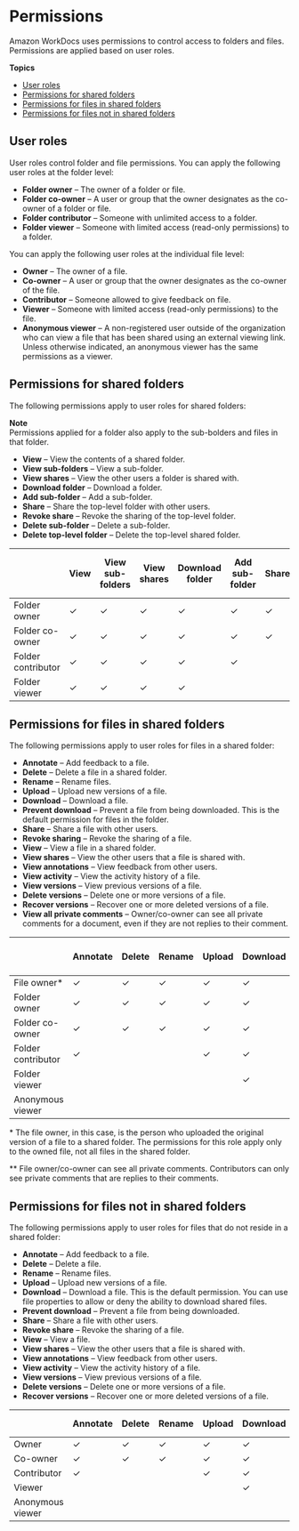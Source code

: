 # Permissions<a name="permissions"></a>

Amazon WorkDocs uses permissions to control access to folders and files\. Permissions are applied based on user roles\.

**Topics**
+ [User roles](#roles)
+ [Permissions for shared folders](#folder_perms)
+ [Permissions for files in shared folders](#shared_document_perms)
+ [Permissions for files not in shared folders](#doc_perms)

## User roles<a name="roles"></a>

User roles control folder and file permissions\. You can apply the following user roles at the folder level:
+ **Folder owner** – The owner of a folder or file\.
+ **Folder co\-owner** – A user or group that the owner designates as the co\-owner of a folder or file\.
+ **Folder contributor** – Someone with unlimited access to a folder\.
+ **Folder viewer** – Someone with limited access \(read\-only permissions\) to a folder\.

You can apply the following user roles at the individual file level:
+ **Owner** – The owner of a file\.
+ **Co\-owner** – A user or group that the owner designates as the co\-owner of the file\.
+ **Contributor** – Someone allowed to give feedback on file\.
+ **Viewer** – Someone with limited access \(read\-only permissions\) to the file\.
+ **Anonymous viewer** – A non\-registered user outside of the organization who can view a file that has been shared using an external viewing link\. Unless otherwise indicated, an anonymous viewer has the same permissions as a viewer\.

## Permissions for shared folders<a name="folder_perms"></a>

The following permissions apply to user roles for shared folders:

**Note**  
Permissions applied for a folder also apply to the sub\-bolders and files in that folder\.
+ **View** – View the contents of a shared folder\.
+ **View sub\-folders** – View a sub\-folder\.
+ **View shares** – View the other users a folder is shared with\.
+ **Download folder** – Download a folder\.
+ **Add sub\-folder** – Add a sub\-folder\.
+ **Share** – Share the top\-level folder with other users\.
+ **Revoke share** – Revoke the sharing of the top\-level folder\.
+ **Delete sub\-folder** – Delete a sub\-folder\.
+ **Delete top\-level folder** – Delete the top\-level shared folder\.


|   | View | View sub\-folders | View shares | Download folder | Add sub\-folder | Share | Revoke share | Delete sub\-folder | Delete top\-level folder | 
| --- | --- | --- | --- | --- | --- | --- | --- | --- | --- | 
| Folder owner | ✓ | ✓ | ✓ | ✓ | ✓ | ✓ | ✓ | ✓ | ✓ | 
| Folder co\-owner | ✓ | ✓ | ✓ | ✓ | ✓ | ✓ | ✓ | ✓ | ✓ | 
| Folder contributor | ✓ | ✓ | ✓ | ✓ | ✓ |  |  |  |  | 
| Folder viewer | ✓ | ✓ | ✓ | ✓ |  |  |  |  |  | 

## Permissions for files in shared folders<a name="shared_document_perms"></a>

The following permissions apply to user roles for files in a shared folder:
+ **Annotate** – Add feedback to a file\.
+ **Delete** – Delete a file in a shared folder\.
+ **Rename** – Rename files\.
+ **Upload** – Upload new versions of a file\.
+ **Download** – Download a file\.
+ **Prevent download** – Prevent a file from being downloaded\. This is the default permission for files in the folder\. 
+ **Share** – Share a file with other users\.
+ **Revoke sharing** – Revoke the sharing of a file\.
+ **View** – View a file in a shared folder\.
+ **View shares** – View the other users that a file is shared with\.
+ **View annotations** – View feedback from other users\.
+ **View activity** – View the activity history of a file\.
+ **View versions** – View previous versions of a file\.
+ **Delete versions** – Delete one or more versions of a file\.
+ **Recover versions** – Recover one or more deleted versions of a file\.
+ **View all private comments** – Owner/co\-owner can see all private comments for a document, even if they are not replies to their comment\.


|   | Annotate  | Delete | Rename | Upload | Download | Prevent download | Share | Revoke share | View | View shares | View annotations | View activity | View versions | Delete versions | Recover versions | View all private comments\*\* | 
| --- | --- | --- | --- | --- | --- | --- | --- | --- | --- | --- | --- | --- | --- | --- | --- | --- | 
| File owner\* | ✓ | ✓ | ✓ | ✓ | ✓ | ✓ | ✓ | ✓ | ✓ | ✓ | ✓ | ✓ | ✓ | ✓ | ✓ | ✓ | 
| Folder owner | ✓ | ✓ | ✓ | ✓ | ✓ | ✓ | ✓ | ✓ | ✓ | ✓ | ✓ | ✓ | ✓ | ✓ | ✓ | ✓ | 
| Folder co\-owner | ✓ | ✓ | ✓ | ✓ | ✓ | ✓ | ✓ | ✓ | ✓ | ✓ | ✓ | ✓ | ✓ | ✓ | ✓ | ✓ | 
| Folder contributor | ✓ |   |   | ✓ | ✓ |   |   |   | ✓ | ✓ | ✓ | ✓ | ✓ |   |   |   | 
| Folder viewer |   |   |   |   | ✓ |   |   |   | ✓ | ✓ |   |   |   |   |   |   | 
| Anonymous viewer |   |   |   |   |   |   |   |   | ✓ | ✓ |   |   |   |   |   |   | 

\* The file owner, in this case, is the person who uploaded the original version of a file to a shared folder\. The permissions for this role apply only to the owned file, not all files in the shared folder\.

\*\* File owner/co\-owner can see all private comments\. Contributors can only see private comments that are replies to their comments\.

## Permissions for files not in shared folders<a name="doc_perms"></a>

The following permissions apply to user roles for files that do not reside in a shared folder:
+ **Annotate** – Add feedback to a file\.
+ **Delete** – Delete a file\.
+ **Rename** – Rename files\.
+ **Upload** – Upload new versions of a file\.
+ **Download** – Download a file\. This is the default permission\. You can use file properties to allow or deny the ability to download shared files\. 
+ **Prevent download** – Prevent a file from being downloaded\.
+ **Share** – Share a file with other users\.
+ **Revoke share** – Revoke the sharing of a file\.
+ **View** – View a file\.
+ **View shares** – View the other users that a file is shared with\.
+ **View annotations** – View feedback from other users\.
+ **View activity** – View the activity history of a file\.
+ **View versions** – View previous versions of a file\.
+ **Delete versions** – Delete one or more versions of a file\.
+ **Recover versions** – Recover one or more deleted versions of a file\.


|   | Annotate  | Delete | Rename | Upload | Download | Prevent download | Share | Revoke share | View | View shares | View annotations | View activity | View versions | Delete versions | Recover versions | 
| --- | --- | --- | --- | --- | --- | --- | --- | --- | --- | --- | --- | --- | --- | --- | --- | 
| Owner | ✓ | ✓ | ✓ | ✓ | ✓ | ✓ | ✓ | ✓ | ✓ | ✓ | ✓ | ✓ | ✓ | ✓ | ✓ | 
| Co\-owner | ✓ | ✓ | ✓ | ✓ | ✓ | ✓ | ✓ | ✓ | ✓ | ✓ | ✓ | ✓ | ✓ | ✓ | ✓ | 
| Contributor | ✓ |   |   | ✓ | ✓ |   |   |   | ✓ | ✓ | ✓ | ✓ | ✓ | ✓ | ✓ | 
| Viewer |   |   |   |   | ✓ |   |   |   | ✓ | ✓ |   |   |   |   |   | 
| Anonymous viewer |   |   |   |   |   |   |   |   | ✓ | ✓ |   |   |   |   |   | 